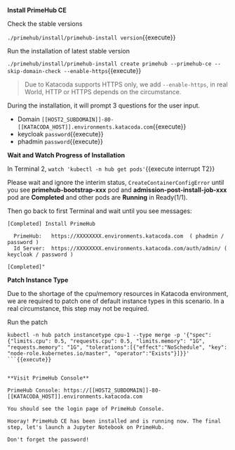 **Install PrimeHub CE**

Check the stable versions

`./primehub/install/primehub-install version`{{execute}}

Run the installation of latest stable version

`./primehub/install/primehub-install create primehub --primehub-ce --skip-domain-check --enable-https`{{execute}}

> Due to Katacoda supports HTTPS only, we add `--enable-https`, in real World, HTTP or HTTPS depends on the circumstance.

During the installation, it will prompt 3 questions for the user input.

+ Domain `[[HOST2_SUBDOMAIN]]-80-[[KATACODA_HOST]].environments.katacoda.com`{{execute}}
+ keycloak `password`{{execute}}
+ phadmin `password`{{execute}}


**Wait and Watch Progress of Installation**

In Terminal 2, `watch 'kubectl -n hub get pods'`{{execute interrupt T2}}

Please wait and ignore the interim status, `CreateContainerConfigError` until you see **primehub-bootstrap-xxx** pod and **admission-post-install-job-xxx** pod are **Completed** and other pods are **Running** in Ready(1/1).

Then go back to first Terminal and wait until you see messages:

```
[Completed] Install PrimeHub

  PrimeHub:   https://XXXXXXXX.environments.katacoda.com  ( phadmin / password )
  Id Server:  https://XXXXXXXX.environments.katacoda.com/auth/admin/ ( keycloak / password )

[Completed]"
```


**Patch Instance Type**

Due to the shortage of the cpu/memory resources in Katacoda environment, we are required to patch one of default instance types in this scenario.  In a real circumstance, this step may not be required.

Run the patch

```
kubectl -n hub patch instancetype cpu-1 --type merge -p '{"spec":{"limits.cpu": 0.5, "requests.cpu": 0.5, "limits.memory": "1G", "requests.memory": "1G", "tolerations":[{"effect":"NoSchedule", "key": "node-role.kubernetes.io/master", "operator":"Exists"}]}}'
```{{execute}}


**Visit PrimeHub Console**

PrimeHub Console: https://[[HOST2_SUBDOMAIN]]-80-[[KATACODA_HOST]].environments.katacoda.com

You should see the login page of PrimeHub Console.

Hooray! PrimeHub CE has been installed and is running now. The final step, let's launch a Jupyter Notebook on PrimeHub.

Don't forget the password!

